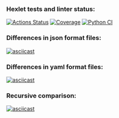 ### Hexlet tests and linter status:
[![Actions Status](https://github.com/YurasovAleksey/python-project-50/actions/workflows/hexlet-check.yml/badge.svg)](https://github.com/YurasovAleksey/python-project-50/actions)
[![Coverage](https://sonarcloud.io/api/project_badges/measure?project=YurasovAleksey_python-project-50&metric=coverage)](https://sonarcloud.io/summary/new_code?id=YurasovAleksey_python-project-50)
[![Python CI](https://github.com/YurasovAleksey/python-project-50/actions/workflows/pyci.yml/badge.svg)](https://github.com/YurasovAleksey/python-project-50/actions/workflows/pyci.yml)

### Differences in json format files:
[![asciicast](https://asciinema.org/a/HOtIvwEW12GdIhBP9ayjs7wdk.svg)](https://asciinema.org/a/HOtIvwEW12GdIhBP9ayjs7wdk)

### Differences in yaml format files:
[![asciicast](https://asciinema.org/a/xgr7Hhiok8eaZSuYVadMM4IXr.svg)](https://asciinema.org/a/xgr7Hhiok8eaZSuYVadMM4IXr)

### Recursive comparison:
[![asciicast](https://asciinema.org/a/xyhMYwEhX5s1u2l4ywecawkRc.svg)](https://asciinema.org/a/xyhMYwEhX5s1u2l4ywecawkRc)